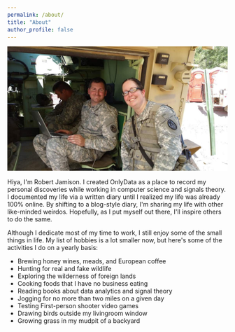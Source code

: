 ```yaml
---
permalink: /about/
title: "About"
author_profile: false
---
```


![A picture of the Jamisons, bonded by blood and common patriotism](/assets/images/jamisons.jpeg "The Jamisons")

Hiya, I'm Robert Jamison.  I created OnlyData as a place to record my personal discoveries while working in computer science and signals theory.  I documented my life via a written diary until I realized my life was already 100% online. By shifting to a blog-style diary, I'm sharing my life with other like-minded weirdos.  Hopefully, as I put myself out there, I'll inspire others to do the same.

Although I dedicate most of my time to work, I still enjoy some of the small things in life. My list of hobbies is a lot smaller now, but here's some of the activities I do on a yearly basis:
* Brewing honey wines, meads, and European coffee
* Hunting for real and fake wildlife
* Exploring the wilderness of foreign lands
* Cooking foods that I have no business eating
* Reading books about data analytics and signal theory
* Jogging for no more than two miles on a given day
* Testing First-person shooter video games
* Drawing birds outside my livingroom window
* Growing grass in my mudpit of a backyard
